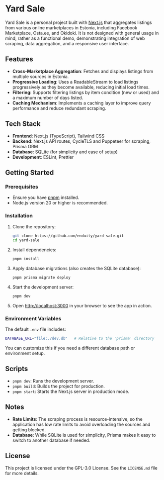 # Yard Sale

Yard Sale is a personal project built with [Next.js](https://nextjs.org) that aggregates listings from various online
marketplaces in Estonia, including Facebook Marketplace, Osta.ee, and Okidoki. It is not designed with general usage in
mind, rather as a functional demo, demonstrating integration of web scraping, data aggregation, and a responsive user
interface.

## Features

- **Cross-Marketplace Aggregation**: Fetches and displays listings from multiple sources in Estonia.
- **Progressive Loading**: Uses a ReadableStream to load listings progressively as they become available, reducing
  initial load times.
- **Filtering**: Supports filtering listings by item condition (new or used) and a maximum number of days listed.
- **Caching Mechanism**: Implements a caching layer to improve query performance and reduce redundant scraping.

## Tech Stack

- **Frontend**: Next.js (TypeScript), Tailwind CSS
- **Backend**: Next.js API routes, CycleTLS and Puppeteer for scraping, Prisma ORM
- **Database**: SQLite (for simplicity and ease of setup)
- **Development**: ESLint, Prettier

## Getting Started

### Prerequisites

- Ensure you have [pnpm](https://pnpm.io/) installed.
- Node.js version 20 or higher is recommended.

### Installation

1. Clone the repository:

   ```bash
   git clone https://github.com/enduity/yard-sale.git
   cd yard-sale
   ```

2. Install dependencies:

   ```bash
   pnpm install
   ```

3. Apply database migrations (also creates the SQLite database):

   ```bash
   pnpm prisma migrate deploy
   ```

4. Start the development server:

   ```bash
   pnpm dev
   ```

5. Open [http://localhost:3000](http://localhost:3000) in your browser to see the app in action.

### Environment Variables

The default `.env` file includes:

```bash
DATABASE_URL="file:./dev.db"   # Relative to the 'prisma' directory
```

You can customize this if you need a different database path or environment setup.

## Scripts

- `pnpm dev`: Runs the development server.
- `pnpm build`: Builds the project for production.
- `pnpm start`: Starts the Next.js server in production mode.

## Notes

- **Rate Limits**: The scraping process is resource-intensive, so the application has low rate limits to avoid
  overloading the sources and getting blocked.
- **Database**: While SQLite is used for simplicity, Prisma makes it easy to switch to another database if needed.

## License

This project is licensed under the GPL-3.0 License. See the `LICENSE.md` file for more details.
